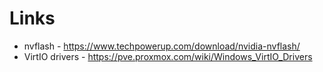 # Links
* nvflash - https://www.techpowerup.com/download/nvidia-nvflash/
* VirtIO drivers - https://pve.proxmox.com/wiki/Windows_VirtIO_Drivers
